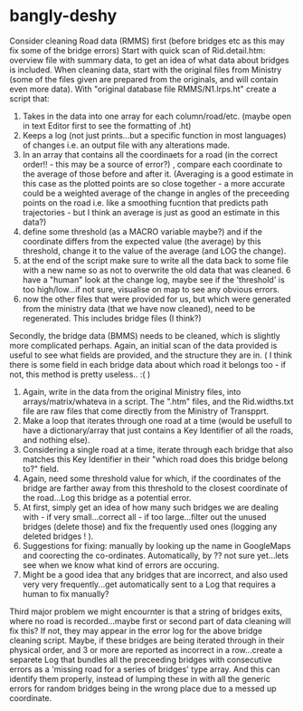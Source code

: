 # bangly-deshy
Consider cleaning Road data (RMMS) first (before bridges etc as this may fix some of the bridge errors)
Start with quick scan of Rid.detail.htm: overview file with summary data, to get an idea of what data about bridges is included.
When cleaning data, start with the original files from Ministry (some of the files given are prepared from the originals, and will contain even more data).  With "original database file RMMS/N1.lrps.ht" create a script that:
 1. Takes in the data into one array for each column/road/etc. (maybe open in text Editor first to see the formatting of .ht)
 2. Keeps a log (not just prints...but a specific function in most languages) of changes i.e. an output file with any alterations made.
 3. In an array that contains all the coordinaets for a road (in the correct order!! - this may be a source of error?) , compare each coordinate to the average of those before and after it. (Averaging is a good estimate in this case as the plotted points are so close together - a more accurate could be a weighted average of the change in angles of the preceeding points on the road i.e. like a smoothing fucntion that predicts path trajectories - but I think an average is just as good an estimate in this data?)
 4. define some threshold (as a MACRO variable maybe?) and if the coordinate differs from the expected value (the average) by this threshold, change it to the value of the average (and LOG the change).
 5. at the end of the script make sure to write all the data back to some file with a new name so as not to overwrite the old data that was cleaned.
 6 have a "human" look at the change log, maybe see if the 'threshold' is too high/low...if not sure, visualise on map to see any obvious errors.
 7. now the other files that were provided for us, but which were generated from the ministry data (that we have now cleaned), need to be regenerated. This includes bridge files (I think?)
 
 
 Secondly, the bridge data (BMMS) needs to be cleaned, which is slightly more complicated perhaps. Again, an initial scan of the data provided is useful to see what fields are provided, and the structure they are in. ( I think there is some field in each bridge data about which road it belongs too - if not, this method is pretty useless.. :( )
 1. Again, write in the data from the original Ministry files, into arrays/matrix/whateva in a script. The ".htm" files, and the Rid.widths.txt file are raw files that come directly from the Ministry of Transpprt.
 2. Make a loop that iterates through one road at a time (would be usefull to have a dictionary/array that just contains a Key Identifier of all the roads, and nothing else).
 3. Considering a single road at a time, iterate through each bridge that also matches this Key Identifier in their "which road does this bridge belong to?" field.
 4. Again, need some threshold value for which, if the coordinates of the bridge are farther away from this threshold to the closest coordinate of the road...Log this bridge as a potential error.
 5. At first, simply get an idea of how many such bridges we are dealing with - if very small...correct all - if too large...filter out the unused bridges (delete those) and fix the frequently used ones (logging any deleted bridges ! ).
 6. Suggestions for fixing: manually by looking up the name in GoogleMaps and coorecting the co-ordinates.
 Automatically, by ?? not sure yet...lets see when we know what kind of errors are occuring.
 7. Might be a good idea that any bridges that are incorrect, and also used very very frequently...get automatically sent to a Log that requires a human to fix manually?
 
 Third major problem we might encournter is that a string of bridges exits, where no road is recorded...maybe first or second part of data cleaning will fix this? If not, they may appear in the error log for the above bridge cleaning script. Maybe, if these bridges are being iterated through in their physical order, and 3 or more are reported as incorrect in a row...create a separete Log that bundles all the preceeding bridges with consecutive errors as a 'missing road for a series of bridges' type array. And this can identify them properly, instead of lumping these in with all the generic errors for random bridges being in the wrong place due to a messed up coordinate.
